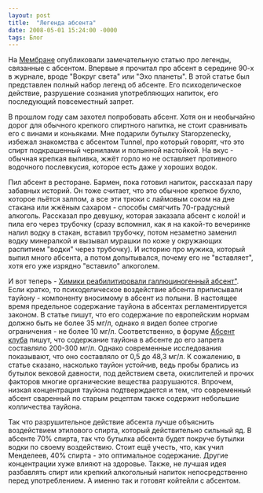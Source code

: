 ```yaml
---
layout: post
title:  "Легенда абсента"
date: 2008-05-01 15:24:00 -0000
tags: Блог
---
```


На <a href="http://membrana.ru">Мембране</a> опубликовали замечательную статью про легенды, связанные с абсентом. Впервые я прочитал про абсент в середине 90-х в журнале, вроде "Вокруг света" или "Эхо планеты". В этой статье был представлен полный набор легенд об абсенте. Его психоделическое действие,  разрушение сознания употребляющих напиток, его последующий повсеместный запрет.

В прошлом году сам захотел попробовать абсент. Хотя он и необычайно дорог для обычного крепкого спиртного напитка, не стоит сравнивать его с винами и коньяками. Мне подарили бутылку Staropzenecky, избежал знакомства с абсентом Tunnel, про который говорят, что это спирт подкрашенный чернилами и полынной настойкой. На вкус - обычная крепкая выпивка, жжёт горло но не оставляет противного водочного послевкусия, которое есть даже у хороших водок.

Пил абсент в ресторане. Бармен, пока готовил напиток, рассказал пару забавных историй. Он тоже считает, что это обычное крепкое бухло, которое пьётся залпом, а все эти трюки с лаймовым соком на дне стакана или жжёным сахаром - способы смягчить 70-градусный алкоголь. Рассказал про девушку, которая заказала абсент с колой! и пила его через трубочку (сразу вспомнил, как я на какой-то вечеринке налил водку в стакан, вставил трубочку, потом незаметно заменил водку минералкой и вызывал мурашки по коже у окружающих распитием "водки" через трубочку). И историю про мужика, который выпил много абсента, а потом допытывался, почему его не "вставляет", хотя его уже изрядно "вставило" алкоголем.

И вот теперь - <a href="http://www.membrana.ru/lenta/?8174">Химики реабилитировали галлюциногенный абсент"</a>. Если кратко, то психоделическое воздействие абсента приписывали тауйону - компоненту вносимому в абсент из полыни. В настоящее время предельное содержание тауйона в абсентах регламентируется законом. В статье пишут, что его содержание по европейским нормам должно быть не более 35 мг/л, однако я видел более строгие ограничения - не более 10 мг/л. Соответственно, в форуме <a href="http://absintheclub.ru">Абсент клуба</a> пишут, что содержание тауйона в абсенте до его запрета составляло 200-300 мг/л. Однако современные исследования показывают, что оно составляло от 0,5 до 48,3 мг/л. К сожалению, в статье сказано, насколько тауйон устойчив, ведь пробы брались из бутылок вековой давности, под действием света, окислителей и прочих факторов многие органические вещества разрушаются. Впрочем, низкая концентрация тауйона подтверждается и тем, что современный абсент сваренный по старым рецептам также содержит небольшие колличества тауйона.

Так что разрушительное действие абсента лучше объяснить воздействием этилового спирта, который действительно сильный яд. В абсенте 70% спирта, так что бутылка абсента будет покруче бутылки водки по своему воздействию. Стоит ещё учесть, что, как учил Менделеев, 40% спирта - это оптимальное содержание. Другие концентрации хуже влияют на здоровье. Также, не лучшая идея разбавлять спирт или крепкий алкогольный напиток непосредственно перед употреблением. А именно так и готовят койтейли с абсентом.